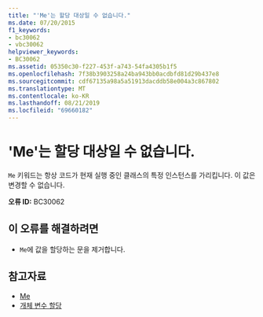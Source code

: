 ```yaml
---
title: "'Me'는 할당 대상일 수 없습니다."
ms.date: 07/20/2015
f1_keywords:
- bc30062
- vbc30062
helpviewer_keywords:
- BC30062
ms.assetid: 05350c30-f227-453f-a743-54fa4305b1f5
ms.openlocfilehash: 7f38b3903258a24ba943bb0acdbfd81d29b437e8
ms.sourcegitcommit: cdf67135a98a5a51913dacddb58e004a3c867802
ms.translationtype: MT
ms.contentlocale: ko-KR
ms.lasthandoff: 08/21/2019
ms.locfileid: "69660182"
---
```

# <a name="me-cannot-be-the-target-of-an-assignment"></a>'Me'는 할당 대상일 수 없습니다.
`Me` 키워드는 항상 코드가 현재 실행 중인 클래스의 특정 인스턴스를 가리킵니다. 이 값은 변경할 수 없습니다.  
  
 **오류 ID:** BC30062  
  
## <a name="to-correct-this-error"></a>이 오류를 해결하려면  
  
- `Me`에 값을 할당하는 문을 제거합니다.  
  
## <a name="see-also"></a>참고자료

- [Me](../programming-guide/program-structure/me-my-mybase-and-myclass.md#me)
- [개체 변수 할당](../../visual-basic/programming-guide/language-features/variables/object-variable-assignment.md)
